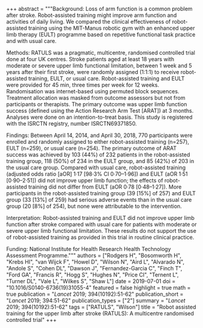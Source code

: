 +++
abstract = """Background: Loss of arm function is a common problem after stroke. Robot-assisted training might improve arm function and activities of daily living. We compared the clinical effectiveness of robot-assisted training using the MIT-Manus robotic gym with an enhanced upper limb therapy (EULT) programme based on repetitive functional task practice and with usual care.

Methods: RATULS was a pragmatic, multicentre, randomised controlled trial done at four UK centres. Stroke patients aged at least 18 years with moderate or severe upper limb functional limitation, between 1 week and 5 years after their first stroke, were randomly assigned (1:1:1) to receive robot-assisted training, EULT, or usual care. Robot-assisted training and EULT were provided for 45 min, three times per week for 12 weeks. Randomisation was internet-based using permuted block sequences. Treatment allocation was masked from outcome assessors but not from participants or therapists. The primary outcome was upper limb function success (defined using the Action Research Arm Test [ARAT]) at 3 months. Analyses were done on an intention-to-treat basis. This study is registered with the ISRCTN registry, number ISRCTN69371850.

Findings: Between April 14, 2014, and April 30, 2018, 770 participants were enrolled and randomly assigned to either robot-assisted training (n=257), EULT (n=259), or usual care (n=254). The primary outcome of ARAT success was achieved by 103 (44%) of 232 patients in the robot-assisted training group, 118 (50%) of 234 in the EULT group, and 85 (42%) of 203 in the usual care group. Compared with usual care, robot-assisted training (adjusted odds ratio [aOR] 1·17 [98·3% CI 0·70–1·96]) and EULT (aOR 1·51 [0·90–2·51]) did not improve upper limb function; the effects of robot-assisted training did not differ from EULT (aOR 0·78 [0·48–1·27]). More participants in the robot-assisted training group (39 [15%] of 257) and EULT group (33 [13%] of 259) had serious adverse events than in the usual care group (20 [8%] of 254), but none were attributable to the intervention.

Interpretation: Robot-assisted training and EULT did not improve upper limb function after stroke compared with usual care for patients with moderate or severe upper limb functional limitation. These results do not support the use of robot-assisted training as provided in this trial in routine clinical practice.

Funding: National Institute for Health Research Health Technology Assessment Programme."""
authors = ["Rodgers H", "Bosomworth H", "Krebs HI", "van Wijck F", "Howel D", "Wilson N", "Aird L", "Alvarado N", "Andole S", "Cohen DL", "Dawson J", "Fernandez-Garcia C", "Finch T", "Ford GA", "Francis R", "Hogg S", "Hughes N", "Price CI", "Ternent L", "Turner DL", "Vale L", "Wilkes S", "Shaw L"]
date = 2019-07-01
doi = "10.1016/S0140-6736(19)31055-4"
featured = false
highlight = true
math = true
publication = "*Lancet* 2019; 394(10192):51-62"
publication_short = "*Lancet* 2019; 394:51-62"
publication_types = ["2"]
summary = "*Lancet* 2019; 394(10192):51-62"
tags = ["RATULS", "Wilson"]
title = "Robot assisted training for the upper limb after stroke (RATULS): A multicentre randomised controlled trial"
+++
